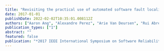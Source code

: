 ```yaml
---
title: "Revisiting the practical use of automated software fault localization techniques"
date: 2017-01-01
publishDate: 2022-02-02T10:35:01.008112Z
authors: ["Aaron Ang", "Alexandre Perez", "Arie Van Deursen", "Rui Abreu"]
publication_types: ["1"]
abstract: ""
featured: false
publication: "*2017 IEEE International Symposium on Software Reliability Engineering Workshops (ISSREW)*"
---
```


